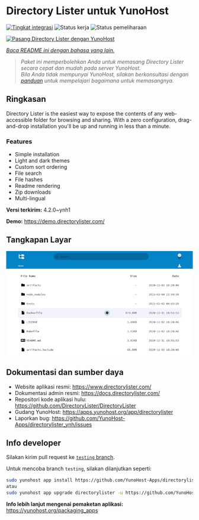 <!--
N.B.: README ini dibuat secara otomatis oleh <https://github.com/YunoHost/apps/tree/master/tools/readme_generator>
Ini TIDAK boleh diedit dengan tangan.
-->

# Directory Lister untuk YunoHost

[![Tingkat integrasi](https://dash.yunohost.org/integration/directorylister.svg)](https://ci-apps.yunohost.org/ci/apps/directorylister/) ![Status kerja](https://ci-apps.yunohost.org/ci/badges/directorylister.status.svg) ![Status pemeliharaan](https://ci-apps.yunohost.org/ci/badges/directorylister.maintain.svg)

[![Pasang Directory Lister dengan YunoHost](https://install-app.yunohost.org/install-with-yunohost.svg)](https://install-app.yunohost.org/?app=directorylister)

*[Baca README ini dengan bahasa yang lain.](./ALL_README.md)*

> *Paket ini memperbolehkan Anda untuk memasang Directory Lister secara cepat dan mudah pada server YunoHost.*  
> *Bila Anda tidak mempunyai YunoHost, silakan berkonsultasi dengan [panduan](https://yunohost.org/install) untuk mempelajari bagaimana untuk memasangnya.*

## Ringkasan

Directory Lister is the easiest way to expose the contents of any web-accessible folder for browsing and sharing. With a zero configuration, drag-and-drop installation you'll be up and running in less than a minute.

### Features

- Simple installation
- Light and dark themes
- Custom sort ordering
- File search
- File hashes
- Readme rendering
- Zip downloads
- Multi-lingual


**Versi terkirim:** 4.2.0~ynh1

**Demo:** <https://demo.directorylister.com/>

## Tangkapan Layar

![Tangkapan Layar pada Directory Lister](./doc/screenshots/Screenshot.png)

## Dokumentasi dan sumber daya

- Website aplikasi resmi: <https://www.directorylister.com/>
- Dokumentasi admin resmi: <https://docs.directorylister.com/>
- Repositori kode aplikasi hulu: <https://github.com/DirectoryLister/DirectoryLister>
- Gudang YunoHost: <https://apps.yunohost.org/app/directorylister>
- Laporkan bug: <https://github.com/YunoHost-Apps/directorylister_ynh/issues>

## Info developer

Silakan kirim pull request ke [`testing` branch](https://github.com/YunoHost-Apps/directorylister_ynh/tree/testing).

Untuk mencoba branch `testing`, silakan dilanjutkan seperti:

```bash
sudo yunohost app install https://github.com/YunoHost-Apps/directorylister_ynh/tree/testing --debug
atau
sudo yunohost app upgrade directorylister -u https://github.com/YunoHost-Apps/directorylister_ynh/tree/testing --debug
```

**Info lebih lanjut mengenai pemaketan aplikasi:** <https://yunohost.org/packaging_apps>

